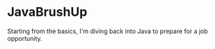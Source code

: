 # JavaBrushUp
Starting from the basics, I'm diving back into Java to prepare for a job opportunity.
